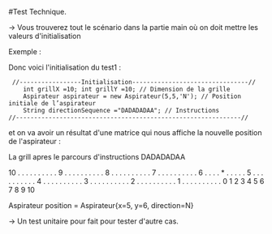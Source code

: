 #Test Technique.

-> Vous trouverez tout le scénario dans la partie main où on doit mettre les valeurs d'initialisation 


Exemple :

Donc voici l'initialisation du test1 :

     //-----------------Initialisation--------------------------------//
        int grillX =10; int grillY =10; // Dimension de la grille
        Aspirateur aspirateur = new Aspirateur(5,5,'N'); // Position initiale de l’aspirateur
        String directionSequence ="DADADADAA"; // Instructions
    //--------------------------------------------------------------//
    
et on va avoir un résultat d'une matrice qui nous affiche la nouvelle position de l'aspirateur :

La grill apres le parcours d'instructions DADADADAA

10 . . . . . . . . . . 
9 . . . . . . . . . . 
8 . . . . . . . . . . 
7 . . . . . . . . . . 
6 . . . . * . . . . . 
5 . . . . . . . . . . 
4 . . . . . . . . . . 
3 . . . . . . . . . . 
2 . . . . . . . . . . 
1 . . . . . . . . . . 
0 1 2 3 4 5 6 7 8 9 10


Aspirateur position = Aspirateur{x=5, y=6, direction=N}
    
-> Un test unitaire pour fait pour tester d'autre cas.
